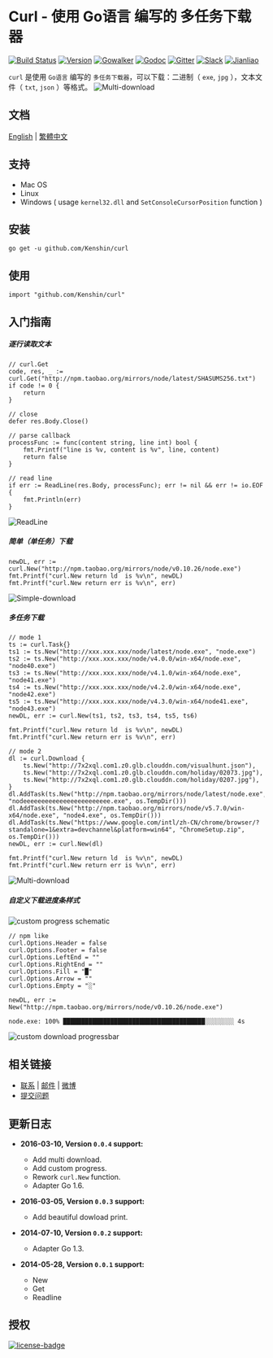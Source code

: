 Curl - 使用 Go语言 编写的 多任务下载器
================================
[![Build Status](https://api.travis-ci.org/Kenshin/curl.svg?branch=master)](https://travis-ci.org/Kenshin/curl)
[![Version][version-badge]][version-link]
[![Gowalker][gowalker-badge]][gowalker-link]
[![Godoc][godoc-badge]][godoc-link]
[![Gitter][gitter-badge]][gitter-link]
[![Slack][slack-badge]][slack-link]
[![Jianliao][jianliao-badge]][jianliao-link]  

`curl` 是使用 `Go语言` 编写的 `多任务下载器`，可以下载：二进制（ `exe`, `jpg` ），文本文件（ `txt`, `json` ）等格式。
![Multi-download](http://i.imgur.com/BRb7vm1.gif)

文档
---
[English](https://github.com/kenshin/curl/blob/master/README.en.md) | [繁體中文](https://github.com/kenshin/curl/blob/master/README.tw.md)

支持
---
* Mac OS
* Linux
* Windows ( usage `kernel32.dll` and `SetConsoleCursorPosition` function )

安装
---
`go get -u github.com/Kenshin/curl`

使用
---
`import "github.com/Kenshin/curl"`

入门指南
---
##### 逐行读取文本
```
// curl.Get
code, res, _ := curl.Get("http://npm.taobao.org/mirrors/node/latest/SHASUMS256.txt")
if code != 0 {
    return
}

// close
defer res.Body.Close()

// parse callback
processFunc := func(content string, line int) bool {
    fmt.Printf("line is %v, content is %v", line, content)
    return false
}

// read line
if err := ReadLine(res.Body, processFunc); err != nil && err != io.EOF {
    fmt.Println(err)
}
```
![ReadLine](http://i.imgur.com/7kUdIpE.png)

##### 简单（单任务）下载
```
newDL, err := curl.New("http://npm.taobao.org/mirrors/node/v0.10.26/node.exe")
fmt.Printf("curl.New return ld  is %v\n", newDL)
fmt.Printf("curl.New return err is %v\n", err)
```
![Simple-download](http://i.imgur.com/bNBJ2kG.png)

##### 多任务下载
```
// mode 1
ts := curl.Task{}
ts1 := ts.New("http://xxx.xxx.xxx/node/latest/node.exe", "node.exe")
ts2 := ts.New("http://xxx.xxx.xxx/node/v4.0.0/win-x64/node.exe", "node40.exe")
ts3 := ts.New("http://xxx.xxx.xxx/node/v4.1.0/win-x64/node.exe", "node41.exe")
ts4 := ts.New("http://xxx.xxx.xxx/node/v4.2.0/win-x64/node.exe", "node42.exe")
ts5 := ts.New("http://xxx.xxx.xxx/node/v4.3.0/win-x64/node41.exe", "node43.exe")
newDL, err := curl.New(ts1, ts2, ts3, ts4, ts5, ts6)

fmt.Printf("curl.New return ld  is %v\n", newDL)
fmt.Printf("curl.New return err is %v\n", err)

// mode 2
dl := curl.Download {
    ts.New("http://7x2xql.com1.z0.glb.clouddn.com/visualhunt.json"),
    ts.New("http://7x2xql.com1.z0.glb.clouddn.com/holiday/02073.jpg"),
    ts.New("http://7x2xql.com1.z0.glb.clouddn.com/holiday/0207.jpg"),
}
dl.AddTask(ts.New("http://npm.taobao.org/mirrors/node/latest/node.exe", "nodeeeeeeeeeeeeeeeeeeeeeeee.exe", os.TempDir()))
dl.AddTask(ts.New("http://npm.taobao.org/mirrors/node/v5.7.0/win-x64/node.exe", "node4.exe", os.TempDir()))
dl.AddTask(ts.New("https://www.google.com/intl/zh-CN/chrome/browser/?standalone=1&extra=devchannel&platform=win64", "ChromeSetup.zip", os.TempDir()))
newDL, err := curl.New(dl)

fmt.Printf("curl.New return ld  is %v\n", newDL)
fmt.Printf("curl.New return err is %v\n", err)
```
![Multi-download](http://i.imgur.com/BRb7vm1.gif)

##### 自定义下载进度条样式
![custom progress schematic](http://i.imgur.com/F5xjerv.jpg)
```
// npm like
curl.Options.Header = false
curl.Options.Footer = false
curl.Options.LeftEnd = ""
curl.Options.RightEnd = ""
curl.Options.Fill = "█"
curl.Options.Arrow = ""
curl.Options.Empty = "░"

newDL, err := New("http://npm.taobao.org/mirrors/node/v0.10.26/node.exe")

node.exe: 100% ███████████████████████████████████████░░░░░░░░ 4s
```
![custom download progressbar](http://i.imgur.com/qokcgfB.gif)

相关链接
---
* [联系](http://kenshin.wang/) | [邮件](kenshin@ksria.com) | [微博](http://weibo.com/23784148/)
* [提交问题](https://github.com/kenshin/curl/issues)

更新日志
---
* **2016-03-10, Version `0.0.4` support:**
    * Add multi download.
    * Add custom progress.
    * Rework `curl.New` function.
    * Adapter Go 1.6.

* **2016-03-05, Version `0.0.3` support:**
    * Add beautiful dowload print.

* **2014-07-10, Version `0.0.2` support:**
    * Adapter Go 1.3.

* **2014-05-28, Version `0.0.1` support:**
    * New
    * Get
    * Readline

授权
---
[![license-badge]][license-link]

<!-- Link -->
[gowalker-badge]:   https://img.shields.io/badge/go_walker-document-green.svg
[gowalker-link]:    http://gowalker.org/github.com/kenshin/curl
[godoc-badge]:      https://godoc.org/github.com/kenshin/curl?status.svg
[godoc-link]:       https://godoc.org/github.com/kenshin/curl
[version-badge]:    https://img.shields.io/badge/lastest_version-0.0.4-blue.svg
[version-link]:     https://github.com/kenshin/curl/releases
[travis-badge]:     https://travis-ci.org/Kenshin/curl.svg?branch=master
[travis-link]:      https://travis-ci.org/Kenshin/curl
[gitter-badge]:     https://badges.gitter.im/kenshin/curl.svg
[gitter-link]:      https://gitter.im/kenshin/curl?utm_source=badge&utm_medium=badge&utm_campaign=pr-badge
[slack-badge]:      https://img.shields.io/badge/chat-slack-orange.svg
[slack-link]:       https://curl.slack.com/
[jianliao-badge]:   https://img.shields.io/badge/chat-jianliao-yellowgreen.svg
[jianliao-link]:    https://guest.jianliao.com/rooms/76dce8b01v
[license-badge]:    https://img.shields.io/github/license/mashape/apistatus.svg
[license-link]:     https://opensource.org/licenses/MIT
